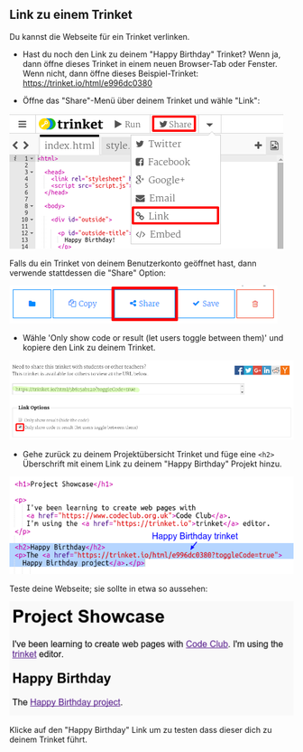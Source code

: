 ## Link zu einem Trinket

Du kannst die Webseite für ein Trinket verlinken.

+ Hast du noch den Link zu deinem "Happy Birthday" Trinket? Wenn ja, dann öffne dieses Trinket in einem neuen Browser-Tab oder Fenster. Wenn nicht, dann öffne dieses Beispiel-Trinket: <https://trinket.io/html/e996dc0380>

+ Öffne das "Share"-Menü über deinem Trinket und wähle "Link":

![Screenshot](images/showcase-share1.png)

Falls du ein Trinket von deinem Benutzerkonto geöffnet hast, dann verwende stattdessen die "Share" Option:

![screenshot](images/showcase-share2.png)

+ Wähle 'Only show code or result (let users toggle between them)' und kopiere den Link zu deinem Trinket. 

![Screenshot](images/showcase-get-link.png)

+ Gehe zurück zu deinem Projektübersicht Trinket und füge eine `<h2>` Überschrift mit einem Link zu deinem "Happy Birthday" Projekt hinzu.

![Screenshot](images/showcase-link-trinket.png)

Teste deine Webseite; sie sollte in etwa so aussehen:

![Screenshot](images/showcase-link-output.png)

Klicke auf den "Happy Birthday" Link um zu testen dass dieser dich zu deinem Trinket führt.
